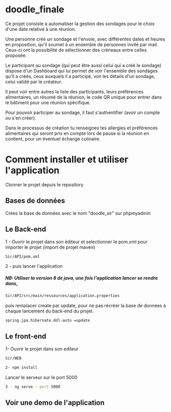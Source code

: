 # doodle_finale
Ce projet consiste à automatiser la gestion des sondages pour le choix d'une date relative à une réunion.

Une personne crée un sondage et l'envoie, avec différentes dates et heures en proposition, qu'il soumet à un ensemble 
de personnes invité par mail. Ceux-ci ont la possibilité de sélectionner des créneaux entre celles proposée. 

Le participant au sondage (qui peut être aussi celui qui a créé le sondage) dispose d'un Dashboard qui lui permet de voir l'ensemble des sondages qu'il a créés, ceux auxquels il a participé, voir les détails d'un sondage, celui validé par le créateur. 

Il peut voir entre autres la liste des participants, leurs préférences alimentaires, un résumé de la réunion, le code QR unique pour entrer dans le bâtiment pour une réunion spécifique. 

Pour pouvoir participer au sondage, il faut s'authentifier (avoir un compte ou s'en créer). 

Dans le processus de création tu renseignes tes allergies et préférences alimentaires qui seront pris en compte lors de pause si la réunion en contient, pour un éventuel échange culinaire. 
# Comment installer et utiliser l'application
  Clonner le projet depuis le repository
## Bases de données
  Crées la base de données avec le nom "doodle_sir" sur phpmyadmin

## Le Back-end
 
 1 - Ouvrir le projet dans son éditeur et selectionner le pom.xml pour importer le projet (import de projet maven)
 ```bash
 Sir/API/pom.xml
 ```
 2 - puis lancer l'application
 
 ##### NB: Utiliser la version 8 de java, une fois l'application lancer se rendre dans, 
  ```bash
 Sir/API/src/main/ressources/application.properties
  ```
  puis remplacer create par update, pour ne pas récréer la base de données à chaque lancement du back-end du projet.
  ```bash
  spring.jpa.hibernate.ddl-auto =update
  ```
 
## Le front-end

  1- Ouvrir le projet dans son editeur
   ```bash
  Sir/WEB
   ```
  ```bash
  2- npm install
  ```
  Lancer le serveur sur le port 5000
  ```bash
  3 - ng serve --port 5000
   ```

## Voir une demo de l'application
